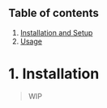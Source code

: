 ## Table of contents

1. [Installation and Setup](1.Installation-and-Setup.md)
2. [Usage](2.Usage.md)

# 1. Installation

> WIP
